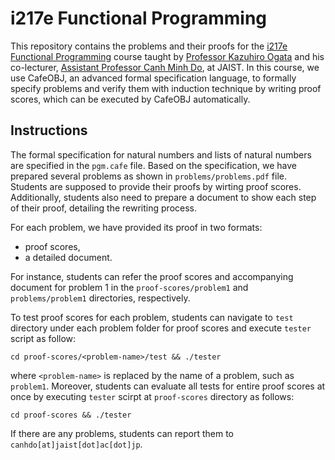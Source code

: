 #  i217e Functional Programming

This repository contains the problems and their proofs for the [i217e Functional Programming](https://www.jaist.ac.jp/~ogata/lecture/i217/) course taught by [Professor Kazuhiro Ogata](https://www.jaist.ac.jp/~ogata/) and his co-lecturer, [Assistant Professor Canh Minh Do](https://canhminhdo.github.io/), at JAIST. In this course, we use CafeOBJ, an advanced formal specification language, to formally specify problems and verify them with induction technique by writing proof scores, which can be executed by CafeOBJ automatically.

## Instructions
The formal specification for natural numbers and lists of natural numbers are specified in the `pgm.cafe` file. Based on the specification, we have prepared several problems as shown in `problems/problems.pdf` file. Students are supposed to provide their proofs by wirting proof scores. Additionally, students also need to prepare a document to show each step of their proof, detailing the rewriting process.

For each problem, we have provided its proof in two formats:
- proof scores,
- a detailed document.

For instance, students can refer the proof scores and accompanying document for problem 1 in the `proof-scores/problem1` and `problems/problem1` directories, respectively.

To test proof scores for each problem, students can navigate to `test` directory under each problem folder for proof scores and execute `tester` script as follow:

```console
cd proof-scores/<problem-name>/test && ./tester
```
where `<problem-name>` is replaced by the name of a problem, such as `problem1`. Moreover, students can evaluate all tests for entire proof scores at once by executing `tester` scirpt at `proof-scores` directory as follows:

```console
cd proof-scores && ./tester
```

If there are any problems, students can report them to `canhdo[at]jaist[dot]ac[dot]jp`.